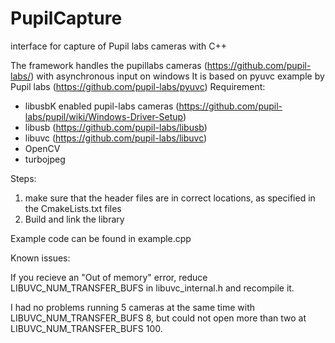 # PupilCapture
interface for capture of Pupil labs cameras with C++

The framework handles the pupillabs cameras (https://github.com/pupil-labs/) with asynchronous input on windows
It is based on pyuvc example by Pupil labs (https://github.com/pupil-labs/pyuvc)
Requirement:
- libusbK enabled pupil-labs cameras (https://github.com/pupil-labs/pupil/wiki/Windows-Driver-Setup)
- libusb (https://github.com/pupil-labs/libusb)
- libuvc (https://github.com/pupil-labs/libuvc)
- OpenCV
- turbojpeg

Steps:

1. make sure that the header files are in correct locations, as specified in the CmakeLists.txt files
2. Build and link the library

Example code can be found in example.cpp

Known issues:

If you recieve an "Out of memory" error, reduce LIBUVC_NUM_TRANSFER_BUFS in libuvc_internal.h and recompile it.

I had no problems running 5 cameras at the same time with LIBUVC_NUM_TRANSFER_BUFS 8, but could not open more than two at LIBUVC_NUM_TRANSFER_BUFS 100.



